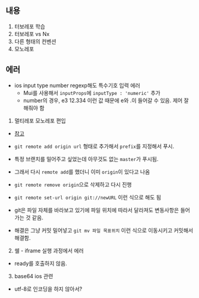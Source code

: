 ## 내용

1. 터보레포 학습
2. 터보레포 vs Nx
3. 다른 형태의 컨벤션
4. 모노레포

## 에러

- ios input type number regexp해도 특수기호 입력 에러
  - Mui를 사용해서 `inputProps`에 `inputType : 'numeric'` 추가
  - number의 경우, e3 12.334 이런 값 때문에 e와 .이 들어갈 수 있음. 제어 잘 해줘야 함

1. 멀티레포 모노레포 편입

- [참고](https://medium.com/lgtm/migrating-to-the-monorepo-582106142654)
- `git remote add origin url` 형태로 추가해서 `prefix`를 지정해서 푸시.
- 특정 브랜치를 밀어주고 싶었는데 아무것도 없는 `master`가 푸시됨.
- 그래서 다시 `remote add`를 했더니 이미 `origin`이 있다고 나옴
- `git remote remove origin`으로 삭제하고 다시 진행
- `git remote set-url origin git://newURL` 이런 식으로 해도 됨
- git은 파일 자체를 바라보고 있기에 파일 위치에 따라서 달라져도 변동사항은 들어가는 것 같음.

- 해결은 그냥 커밋 밀어넣고 `git mv 파일 목표위치` 이런 식으로 이동시키고 커밋해서 해결함.

2. 쉘 - iframe 실행 과정에서 에러

- ready를 호출하지 않음.

3. base64 ios 관련

- utf-8로 인코딩을 하지 않아서?

